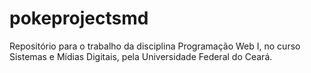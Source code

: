 # pokeprojectsmd
Repositório para o trabalho da disciplina Programação Web I, no curso Sistemas e Mídias Digitais, pela Universidade Federal do Ceará.
